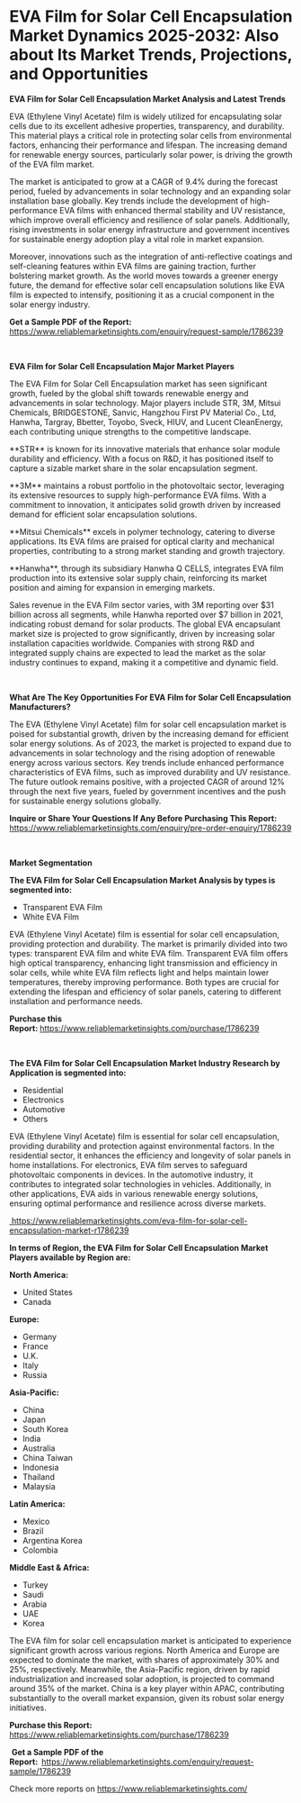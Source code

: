 <p><h1>EVA Film for Solar Cell Encapsulation Market Dynamics 2025-2032: Also about Its Market Trends, Projections, and Opportunities</h1></p><p><strong>EVA Film for Solar Cell Encapsulation Market Analysis and Latest Trends</strong></p>
<p><p>EVA (Ethylene Vinyl Acetate) film is widely utilized for encapsulating solar cells due to its excellent adhesive properties, transparency, and durability. This material plays a critical role in protecting solar cells from environmental factors, enhancing their performance and lifespan. The increasing demand for renewable energy sources, particularly solar power, is driving the growth of the EVA film market. </p><p>The market is anticipated to grow at a CAGR of 9.4% during the forecast period, fueled by advancements in solar technology and an expanding solar installation base globally. Key trends include the development of high-performance EVA films with enhanced thermal stability and UV resistance, which improve overall efficiency and resilience of solar panels. Additionally, rising investments in solar energy infrastructure and government incentives for sustainable energy adoption play a vital role in market expansion. </p><p>Moreover, innovations such as the integration of anti-reflective coatings and self-cleaning features within EVA films are gaining traction, further bolstering market growth. As the world moves towards a greener energy future, the demand for effective solar cell encapsulation solutions like EVA film is expected to intensify, positioning it as a crucial component in the solar energy industry.</p></p>
<p><strong>Get a Sample PDF of the Report:&nbsp;</strong> <a href="https://www.reliablemarketinsights.com/enquiry/request-sample/1786239?utm_campaign=2214&utm_medium=2&utm_source=Github&utm_content=ia&utm_term=25032025&utm_id=eva-film-for-solar-cell-encapsulation">https://www.reliablemarketinsights.com/enquiry/request-sample/1786239</a></p>
<p>&nbsp;</p>
<p><strong>EVA Film for Solar Cell Encapsulation Major Market Players</strong></p>
<p><p>The EVA Film for Solar Cell Encapsulation market has seen significant growth, fueled by the global shift towards renewable energy and advancements in solar technology. Major players include STR, 3M, Mitsui Chemicals, BRIDGESTONE, Sanvic, Hangzhou First PV Material Co., Ltd, Hanwha, Targray, Bbetter, Toyobo, Sveck, HIUV, and Lucent CleanEnergy, each contributing unique strengths to the competitive landscape.</p><p>**STR** is known for its innovative materials that enhance solar module durability and efficiency. With a focus on R&D, it has positioned itself to capture a sizable market share in the solar encapsulation segment.</p><p>**3M** maintains a robust portfolio in the photovoltaic sector, leveraging its extensive resources to supply high-performance EVA films. With a commitment to innovation, it anticipates solid growth driven by increased demand for efficient solar encapsulation solutions.</p><p>**Mitsui Chemicals** excels in polymer technology, catering to diverse applications. Its EVA films are praised for optical clarity and mechanical properties, contributing to a strong market standing and growth trajectory.</p><p>**Hanwha**, through its subsidiary Hanwha Q CELLS, integrates EVA film production into its extensive solar supply chain, reinforcing its market position and aiming for expansion in emerging markets.</p><p>Sales revenue in the EVA Film sector varies, with 3M reporting over $31 billion across all segments, while Hanwha reported over $7 billion in 2021, indicating robust demand for solar products. The global EVA encapsulant market size is projected to grow significantly, driven by increasing solar installation capacities worldwide. Companies with strong R&D and integrated supply chains are expected to lead the market as the solar industry continues to expand, making it a competitive and dynamic field.</p></p>
<p>&nbsp;</p>
<p><strong>What Are The Key Opportunities For EVA Film for Solar Cell Encapsulation Manufacturers?</strong></p>
<p><p>The EVA (Ethylene Vinyl Acetate) film for solar cell encapsulation market is poised for substantial growth, driven by the increasing demand for efficient solar energy solutions. As of 2023, the market is projected to expand due to advancements in solar technology and the rising adoption of renewable energy across various sectors. Key trends include enhanced performance characteristics of EVA films, such as improved durability and UV resistance. The future outlook remains positive, with a projected CAGR of around 12% through the next five years, fueled by government incentives and the push for sustainable energy solutions globally.</p></p>
<p><strong>Inquire or Share Your Questions If Any Before Purchasing This Report:</strong> <a href="https://www.reliablemarketinsights.com/enquiry/pre-order-enquiry/1786239?utm_campaign=2214&utm_medium=2&utm_source=Github&utm_content=ia&utm_term=25032025&utm_id=eva-film-for-solar-cell-encapsulation">https://www.reliablemarketinsights.com/enquiry/pre-order-enquiry/1786239</a></p>
<p>&nbsp;</p>
<p><strong>Market Segmentation</strong></p>
<p><strong>The EVA Film for Solar Cell Encapsulation Market Analysis by types is segmented into:</strong></p>
<p><ul><li>Transparent EVA Film</li><li>White EVA Film</li></ul></p>
<p><p>EVA (Ethylene Vinyl Acetate) film is essential for solar cell encapsulation, providing protection and durability. The market is primarily divided into two types: transparent EVA film and white EVA film. Transparent EVA film offers high optical transparency, enhancing light transmission and efficiency in solar cells, while white EVA film reflects light and helps maintain lower temperatures, thereby improving performance. Both types are crucial for extending the lifespan and efficiency of solar panels, catering to different installation and performance needs.</p></p>
<p><strong>Purchase this Report:&nbsp;</strong><a href="https://www.reliablemarketinsights.com/purchase/1786239?utm_campaign=2214&utm_medium=2&utm_source=Github&utm_content=ia&utm_term=25032025&utm_id=eva-film-for-solar-cell-encapsulation">https://www.reliablemarketinsights.com/purchase/1786239</a></p>
<p>&nbsp;</p>
<p><strong>The EVA Film for Solar Cell Encapsulation Market Industry Research by Application is segmented into:</strong></p>
<p><ul><li>Residential</li><li>Electronics</li><li>Automotive</li><li>Others</li></ul></p>
<p><p>EVA (Ethylene Vinyl Acetate) film is essential for solar cell encapsulation, providing durability and protection against environmental factors. In the residential sector, it enhances the efficiency and longevity of solar panels in home installations. For electronics, EVA film serves to safeguard photovoltaic components in devices. In the automotive industry, it contributes to integrated solar technologies in vehicles. Additionally, in other applications, EVA aids in various renewable energy solutions, ensuring optimal performance and resilience across diverse markets.</p></p>
<p><a href="https://www.reliablemarketinsights.com/eva-film-for-solar-cell-encapsulation-market-r1786239?utm_campaign=2214&utm_medium=2&utm_source=Github&utm_content=ia&utm_term=25032025&utm_id=eva-film-for-solar-cell-encapsulation">&nbsp;https://www.reliablemarketinsights.com/eva-film-for-solar-cell-encapsulation-market-r1786239</a></p>
<p><strong>In terms of Region, the EVA Film for Solar Cell Encapsulation Market Players available by Region are:</strong></p>
<p>
    <p> <strong> North America: </strong>
        <ul>
            <li>United States</li>
            <li>Canada</li>
        </ul>
        </p> 
    <p> <strong> Europe: </strong>
        <ul>
            <li>Germany</li>
            <li>France</li>
            <li>U.K.</li>
            <li>Italy</li>
            <li>Russia</li>
        </ul>
        </p> 
    <p> <strong> Asia-Pacific: </strong>
        <ul>
            <li>China</li>
            <li>Japan</li>
            <li>South Korea</li>
            <li>India</li>
            <li>Australia</li>
            <li>China Taiwan</li>
            <li>Indonesia</li>
            <li>Thailand</li>
            <li>Malaysia</li>
        </ul>
        </p> 
    <p> <strong> Latin America: </strong>
        <ul>
            <li>Mexico</li>
            <li>Brazil</li>
            <li>Argentina Korea</li>
            <li>Colombia</li>
        </ul>
        </p> 
    <p> <strong> Middle East & Africa: </strong>
        <ul>
            <li>Turkey</li>
            <li>Saudi</li>
            <li>Arabia</li>
            <li>UAE</li>
            <li>Korea</li>
        </ul>
    </p>
    </p>
<p><p>The EVA film for solar cell encapsulation market is anticipated to experience significant growth across various regions. North America and Europe are expected to dominate the market, with shares of approximately 30% and 25%, respectively. Meanwhile, the Asia-Pacific region, driven by rapid industrialization and increased solar adoption, is projected to command around 35% of the market. China is a key player within APAC, contributing substantially to the overall market expansion, given its robust solar energy initiatives.</p></p>
<p><strong>Purchase this Report: </strong><a href="https://www.reliablemarketinsights.com/purchase/1786239?utm_campaign=2214&utm_medium=2&utm_source=Github&utm_content=ia&utm_term=25032025&utm_id=eva-film-for-solar-cell-encapsulation">https://www.reliablemarketinsights.com/purchase/1786239</a></p>
<p>&nbsp;<strong>Get a Sample PDF of the Report:&nbsp;&nbsp;</strong><a href="https://www.reliablemarketinsights.com/enquiry/request-sample/1786239?utm_campaign=2214&utm_medium=2&utm_source=Github&utm_content=ia&utm_term=25032025&utm_id=eva-film-for-solar-cell-encapsulation">https://www.reliablemarketinsights.com/enquiry/request-sample/1786239</a></p>
<p><strong></strong></p>
<p>Check more reports on <a href="https://www.reliablemarketinsights.com/?utm_campaign=2214&utm_medium=2&utm_source=Github&utm_content=ia&utm_term=25032025&utm_id=eva-film-for-solar-cell-encapsulation">https://www.reliablemarketinsights.com/</a></p>